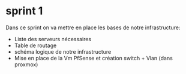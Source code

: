 # sprint 1


Dans ce sprint on va mettre en place les bases de notre infrastructure:

- Liste des serveurs nécessaires
- Table de routage
- schéma logique de notre infrastructure
- Mise en place de la Vm PfSense et création switch + Vlan (dans proxmox)